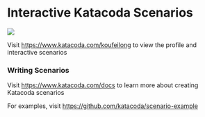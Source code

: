 # Interactive Katacoda Scenarios

[![](http://shields.katacoda.com/katacoda/koufeilong/count.svg)](https://www.katacoda.com/koufeilong "Get your profile on Katacoda.com")

Visit https://www.katacoda.com/koufeilong to view the profile and interactive scenarios

### Writing Scenarios
Visit https://www.katacoda.com/docs to learn more about creating Katacoda scenarios

For examples, visit https://github.com/katacoda/scenario-example
